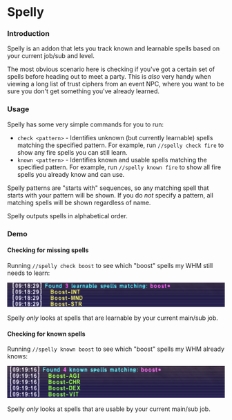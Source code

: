 # Spelly

### Introduction

Spelly is an addon that lets you track known and learnable spells based on your current job/sub and level. 

The most obvious scenario here is checking if you've got a certain set of spells before heading out to meet a party. This is *also* very handy when viewing a long list of trust ciphers from an event NPC, where you want to be sure you don't get something you've already learned.

### Usage

Spelly has some very simple commands for you to run:

- `check <pattern>` - Identifies unknown (but currently learnable) spells matching the specified pattern. For example, run `//spelly check fire` to show any fire spells you can still learn.
- `known <pattern>` - Identifies known and usable spells matching the specified pattern. For example, run `//spelly known fire` to show all fire spells you already know and can use.

Spelly patterns are "starts with" sequences, so any matching spell that starts with your pattern will be shown. If you do *not* specify a pattern, all matching spells will be shown regardless of name.

Spelly outputs spells in alphabetical order.

### Demo

#### Checking for missing spells

Running `//spelly check boost` to see which "boost" spells my WHM still needs to learn:

![](./content/spelly_check.png)

Spelly *only* looks at spells that are learnable by your current main/sub job.

#### Checking for known spells

Running `//spelly known boost` to see which "boost" spells my WHM already knows:

![](./content/spelly_known.png)

Spelly *only* looks at spells that are usable by your current main/sub job.
